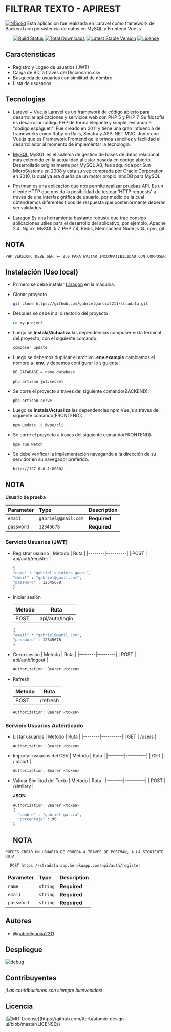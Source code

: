 # FILTRAR TEXTO - APIREST

[![N|Solid](https://laravelvuespa.com/preview.png)](https://laravel.com)
Esta aplicacion fue realizada en Laravel como framework de Backend con persistencia de datos en MySQL y Frontend Vue.js

<p align="center">
<a href="https://travis-ci.org/laravel/framework"><img src="https://travis-ci.org/laravel/framework.svg" alt="Build Status"></a>
<a href="https://packagist.org/packages/laravel/framework"><img src="https://img.shields.io/packagist/dt/laravel/framework" alt="Total Downloads"></a>
<a href="https://packagist.org/packages/laravel/framework"><img src="https://img.shields.io/packagist/v/laravel/framework" alt="Latest Stable Version"></a>
<a href="https://packagist.org/packages/laravel/framework"><img src="https://img.shields.io/packagist/l/laravel/framework" alt="License"></a>
</p>



## Caracteristicas

- Registro y Logeo de usuarios (JWT)
- Carga de BD, a traves del Diccionario.csv
- Busqueda de usuarios con similitud de nombre
- Lista de ususarios

## Tecnologias

* [Laravel + Vue.js](https://bluuweb.github.io/tutorial-laravel/vue/) Laravel es un framework de código abierto para desarrollar aplicaciones y servicios web con PHP 5 y PHP 7. Su filosofía es desarrollar código PHP de forma elegante y simple, evitando el "código espagueti". Fue creado en 2011 y tiene una gran influencia de frameworks como Ruby on Rails, Sinatra y ASP. NET MVC. Junto con Vue.js que es Framework Frontend qe le brinda sencillez y facilidad al desarrollador al momento de implementar la tecnologia.

* [MySQL](https://dev.mysql.com/downloads/mysql/) MySQL es el sistema de gestión de bases de datos relacional más extendido en la actualidad al estar basada en código abierto. Desarrollado originalmente por MySQL AB, fue adquirida por Sun MicroSystems en 2008 y esta su vez comprada por Oracle Corporation en 2010, la cual ya era dueña de un motor propio InnoDB para MySQL.

* [Postman](https://www.postman.com/downloads/) es una aplicación que nos permite realizar pruebas API. Es un cliente HTTP que nos da la posibilidad de testear 'HTTP requests' a través de una interfaz gráfica de usuario, por medio de la cual obtendremos diferentes tipos de respuesta que posteriormente deberán ser validados


* [Laragon](https://laragon.org/download/index.html) Es una herramienta bastante robusta que trae consigo aplicaciones utiles para el desarrollo del aplicativo, por ejemplo, Apache 2.4, Nginx, MySQL 5.7, PHP 7.4, Redis, Memcached Node.js 14, npm, git.

## NOTA

`PHP VERSION, DEBE SER >= 8.0 PARA EVITAR INCOMPATIBILIDAD CON COMPOSER`



## Instalación (Uso local)
- Primero se debe instalar [Laragon](https://laragon.org/download/index.html) en la maquina.

- Clonar proyecto
    ```bash
    git clone https://github.com/gabrielgarcia2211/stradata.git
    ```

- Despues se debe ir al directorio del proyecto
    ```bash
    cd my-project
    ```

- Luego se **Instala/Actualiza** las dependencias composer en la terminal del proyecto, con el siguiente comando:
    ```sh
    composer update
    ```
    
- Luego se debemos duplicar el archivo **.env.example** cambiamos el nombre a **.env**, y debemos configurar lo siguiente:
    ```sh
    DB_DATABASE = name_database
    ```
    ```sh
    php artisan jwt:secret
    ```

- Se corre el proyecto a traves del siguiente comando(BACKEND):
    ```sh
    php artisan serve
    ```
- Luego se **Instala/Actualiza** las dependencias npm Vue.js a traves del siguiente comando(FRONTEND):
    ```sh
    npm update -g @vue/cli
    ```
- Se corre el proyecto a traves del siguiente comando(FRONTEND):
    ```sh
    npm run watch
    ```
- Se debe verificar la implementación navegando a la dirección de su servidor en su navegador preferido.
    ```sh
    http://127.0.0.1:8080/
    ```
## NOTA

**Usuario de prueba**

| Parameter  | Type     | Description                |
| :--------  | :------- | :------------------------- |
| `email`    | `gabriel@gmail.com` | **Required**               |
| `password` | `12345678`          | **Required**               |


### Servicio Usuarios (JWT)

- Registrar usuario
  | Metodo | Ruta     |
  |--------|----------|
  | POST    | api/auth/register |

    ```sh
  {
    "name" : "gabriel quintero gaeci",
    "email" : "gabriel@gamil.com",
    "password" : 12345678
  }
  ``` 

- Iniciar sesión

  | Metodo | Ruta   |
  |--------|--------|
  | POST   | api/auth/login |
  
    ```sh
  {
    "email" : "gabriel@gamil.com",
    "password" : 12345678
  }
  ``` 
  
- Cerra sesión
  | Metodo | Ruta    |
  |--------|---------|
  | POST    | api/auth/logout |
  ```sh
  Authorization: Bearer <token>
  ``` 

- Refresh

  | Metodo | Ruta    |
  |--------|---------|
  | POST    | /refresh |
  
    ```sh
  Authorization: Bearer <token>
  ``` 
  
  
  
### Servicio Usuarios Autenticado

- Listar usuarios
  | Metodo | Ruta     |
  |--------|----------|
  | GET    | /users |

  ```sh
  Authorization: Bearer <token>
  ``` 

- Importar usuarios del CSV
  | Metodo | Ruta     |
  |--------|----------|
  | GET    | /import |

  ```sh
  Authorization: Bearer <token>
  ``` 

- Validar Similitud del Texto
  | Metodo | Ruta     |
  |--------|----------|
  | POST    | /similary |

  **JSON**
  ```sh
  Authorization: Bearer <token>
  {
    "nombre" : "gabriel garcia",
    "porcentaje" : 90
  }
  ``` 
  ## NOTA

`PUEDES CREAR UN USUARIO DE PRUEBA A TRAVES DE POSTMAN, A LA SIGUIENTE RUTA`

```http
  POST https://stradata-app.herokuapp.com/api/auth/register
```

| Parameter  | Type     | Description                |
| :--------  | :------- | :------------------------- |
| `name`     | `string` | **Required**               |
| `email`    | `string` | **Required**               |
| `password` | `string` | **Required**               |


## Autores

- [@gabrielgarcia2211](https://github.com/gabrielgarcia2211)

## Despliegue

[![debug](https://img.icons8.com/color/0/heroku.png)](https://stradata-app.herokuapp.com/)

## Contribuyentes
*¡Las contribuciones son siempre bienvenidas!*

## Licencia

[![MIT License](https://img.shields.io/apm/l/atomic-design-ui.svg?)](https://github.com/tterb/atomic-design-ui/blob/master/LICENSEs)